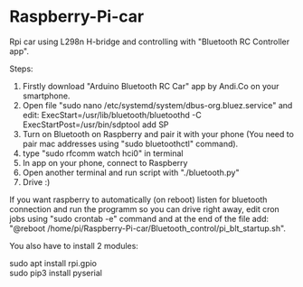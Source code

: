 # Raspberry-Pi-car
Rpi car using L298n H-bridge and controlling with "Bluetooth RC Controller app".

Steps:
1. Firstly download "Arduino Bluetooth RC Car" app by Andi.Co on your smartphone.
2. Open file "sudo nano /etc/systemd/system/dbus-org.bluez.service" and edit:
 	ExecStart=/usr/lib/bluetooth/bluetoothd -C
	ExecStartPost=/usr/bin/sdptool add SP
3. Turn on Bluetooth on Raspberry and pair it with your phone (You need to pair mac addresses using "sudo bluetoothctl" command).
4. type "sudo rfcomm watch hci0" in terminal
5. In app on your phone, connect to Raspberry
6. Open another terminal and run script with "./bluetooth.py"
7. Drive :)

If you want raspberry to automatically (on reboot) listen for bluetooth connection and run the programm so you can drive right away, edit cron jobs using "sudo crontab -e" command and at the end of the file add: "@reboot /home/pi/Raspberry-Pi-car/Bluetooth_control/pi_blt_startup.sh".

You also have to install 2 modules:

sudo apt install rpi.gpio<br>
sudo pip3 install pyserial<br>
